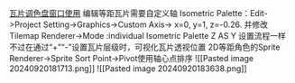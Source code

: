 [瓦片调色盘窗口使用](file:///D:/Obsidian%20Unity/Unity/Unity%E5%9B%9B%E9%83%A8%E6%9B%B2/Assets/Scripts/Unity%C2%B7%E6%A0%B8%E5%BF%83/2D%E7%9B%B8%E5%85%B3/Tilemap%E7%93%A6%E7%89%87%E5%9C%B0%E5%9B%BE/Lesson23_%E7%93%A6%E7%89%87%E8%B0%83%E8%89%B2%E7%9B%98%E7%AA%97%E5%8F%A3%E4%BD%BF%E7%94%A8.cs)
编辑等距瓦片需要自定义轴
Isometric Palette：Edit->Project Setting->Graphics->Custom Axis-> x=0, y=1, z=-0.26.
  并修改Tilemap Renderer->Mode :individual
Isometric Palette Z AS Y 设置流程一样
不过在通过“+”“-”设置瓦片层级时，可视化瓦片透视位置
2D等距角色的Sprite Renderer->Sprite Sort Point->Pivot使用轴心点排序
![[Pasted image 20240920181713.png]]
![[Pasted image 20240920183638.png]]